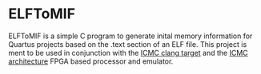 # ELFToMIF

ELFToMIF is a simple C program to generate inital memory information for Quartus projects based on the .text section of an ELF file. 
This project is ment to be used in conjunction with the [ICMC clang target](https://github.com/lucasgpulcinelli/LLVM-ICMC-backend) and the [ICMC architecture](https://github.com/simoesusp/Processador-ICMC/) FPGA based processor and emulator.

